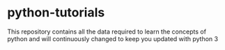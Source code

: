 # python-tutorials
 This repository contains all the data required to learn the concepts of python and will continuously changed to keep you updated with python 3
